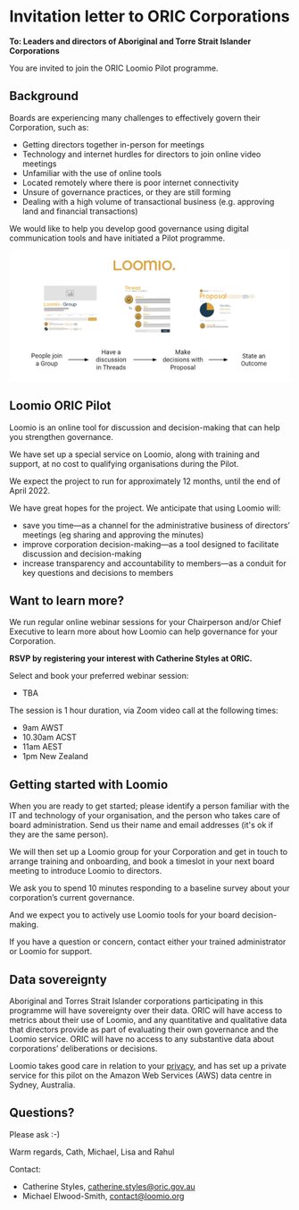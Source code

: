 # Invitation letter to ORIC Corporations

**To: Leaders and directors of Aboriginal and Torre Strait Islander Corporations**

You are invited to join the ORIC Loomio Pilot programme.

## Background
Boards are experiencing many challenges to effectively govern their Corporation, such as: 
* Getting directors together in-person for meetings
* Technology and internet hurdles for directors to join online video meetings
* Unfamiliar with the use of online tools
* Located remotely where there is poor internet connectivity
* Unsure of governance practices, or they are still forming
* Dealing with a high volume of transactional business (e.g. approving land and financial transactions)

We would like to help you develop good governance using digital communication tools and have initiated a Pilot programme.

![](key-concept.png)

## Loomio ORIC Pilot
Loomio is an online tool for discussion and decision-making that can help you strengthen governance.

We have set up a special service on Loomio, along with training and support, at no cost to qualifying organisations during the Pilot.

We expect the project to run for approximately 12 months, until the end of April 2022.

We have great hopes for the project. We anticipate that using Loomio will:
* save you time—as a channel for the administrative business of directors’ meetings (eg sharing and approving the minutes)
* improve corporation decision-making—as a tool designed to facilitate discussion and decision-making
* increase transparency and accountability to members—as a conduit for key questions and decisions to members

## Want to learn more?
We run regular online webinar sessions for your Chairperson and/or Chief Executive to learn more about how Loomio can help governance for your Corporation.

**RSVP by registering your interest with Catherine Styles at ORIC.**

Select and book your preferred webinar session:
- TBA

The session is 1 hour duration, via Zoom video call at the following times:
* 9am AWST
* 10.30am ACST
* 11am AEST
* 1pm New Zealand

## Getting started with Loomio
When you are ready to get started; please identify a person familiar with the IT and technology of your organisation, and the person who takes care of board administration. Send us their name and email addresses (it's ok if they are the same person). 

We will then set up a Loomio group for your Corporation and get in touch to arrange training and onboarding, and book a timeslot in your next board meeting to introduce Loomio to directors. 

We ask you to spend 10 minutes responding to a baseline survey about your corporation’s current governance.

And we expect you to actively use Loomio tools for your board decision-making. 

If you have a question or concern, contact either your trained administrator or Loomio for support.

## Data sovereignty
Aboriginal and Torres Strait Islander corporations participating in this programme will have sovereignty over their data. ORIC will have access to metrics about their use of Loomio, and any quantitative and qualitative data that directors provide as part of evaluating their own governance and the Loomio service. ORIC will have no access to any substantive data about corporations’ deliberations or decisions.

Loomio takes good care in relation to your [privacy](https://help.loomio.org/en/legal/privacy/), and has set up a private service for this pilot on the Amazon Web Services (AWS) data centre in Sydney, Australia.

## Questions?
Please ask :-)

Warm regards, 
Cath, Michael, Lisa and Rahul

Contact:
* Catherine Styles, catherine.styles@oric.gov.au
* Michael Elwood-Smith, contact@loomio.org
